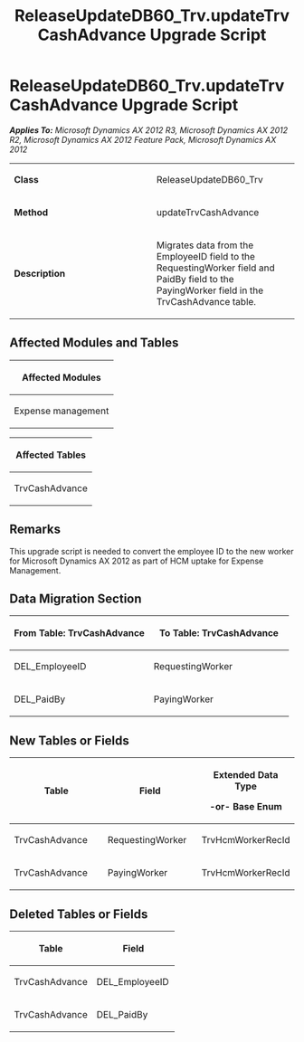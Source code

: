﻿---
title: ReleaseUpdateDB60_Trv.updateTrvCashAdvance Upgrade Script
TOCTitle: ReleaseUpdateDB60_Trv.updateTrvCashAdvance Upgrade Script
ms:assetid: d69ba70c-0572-c650-bc85-f0c394ae60ea
ms:mtpsurl: https://msdn.microsoft.com/en-us/library/JJ687076(v=AX.60)
ms:contentKeyID: 49711524
ms.date: 05/18/2015
mtps_version: v=AX.60
---

# ReleaseUpdateDB60\_Trv.updateTrvCashAdvance Upgrade Script 


_**Applies To:** Microsoft Dynamics AX 2012 R3, Microsoft Dynamics AX 2012 R2, Microsoft Dynamics AX 2012 Feature Pack, Microsoft Dynamics AX 2012_

<table>
<colgroup>
<col style="width: 50%" />
<col style="width: 50%" />
</colgroup>
<tbody>
<tr class="odd">
<td><p><strong>Class</strong></p></td>
<td><p>ReleaseUpdateDB60_Trv</p></td>
</tr>
<tr class="even">
<td><p><strong>Method</strong></p></td>
<td><p>updateTrvCashAdvance</p></td>
</tr>
<tr class="odd">
<td><p><strong>Description</strong></p></td>
<td><p>Migrates data from the EmployeeID field to the RequestingWorker field and PaidBy field to the PayingWorker field in the TrvCashAdvance table.</p></td>
</tr>
</tbody>
</table>


## Affected Modules and Tables

<table>
<colgroup>
<col style="width: 100%" />
</colgroup>
<thead>
<tr class="header">
<th><p>Affected Modules</p></th>
</tr>
</thead>
<tbody>
<tr class="odd">
<td><p>Expense management</p></td>
</tr>
</tbody>
</table>


<table>
<colgroup>
<col style="width: 100%" />
</colgroup>
<thead>
<tr class="header">
<th><p>Affected Tables</p></th>
</tr>
</thead>
<tbody>
<tr class="odd">
<td><p>TrvCashAdvance</p></td>
</tr>
</tbody>
</table>


## Remarks

This upgrade script is needed to convert the employee ID to the new worker for Microsoft Dynamics AX 2012 as part of HCM uptake for Expense Management.

## Data Migration Section

<table>
<colgroup>
<col style="width: 50%" />
<col style="width: 50%" />
</colgroup>
<thead>
<tr class="header">
<th><p>From Table: TrvCashAdvance</p></th>
<th><p>To Table: TrvCashAdvance</p></th>
</tr>
</thead>
<tbody>
<tr class="odd">
<td><p>DEL_EmployeeID</p></td>
<td><p>RequestingWorker</p></td>
</tr>
<tr class="even">
<td><p>DEL_PaidBy</p></td>
<td><p>PayingWorker</p></td>
</tr>
</tbody>
</table>


## New Tables or Fields

<table>
<colgroup>
<col style="width: 33%" />
<col style="width: 33%" />
<col style="width: 33%" />
</colgroup>
<thead>
<tr class="header">
<th><p>Table</p></th>
<th><p>Field</p></th>
<th><p>Extended Data Type</p>
<p>-or- Base Enum</p></th>
</tr>
</thead>
<tbody>
<tr class="odd">
<td><p>TrvCashAdvance</p></td>
<td><p>RequestingWorker</p></td>
<td><p>TrvHcmWorkerRecId</p></td>
</tr>
<tr class="even">
<td><p>TrvCashAdvance</p></td>
<td><p>PayingWorker</p></td>
<td><p>TrvHcmWorkerRecId</p></td>
</tr>
</tbody>
</table>


## Deleted Tables or Fields

<table>
<colgroup>
<col style="width: 50%" />
<col style="width: 50%" />
</colgroup>
<thead>
<tr class="header">
<th><p>Table</p></th>
<th><p>Field</p></th>
</tr>
</thead>
<tbody>
<tr class="odd">
<td><p>TrvCashAdvance</p></td>
<td><p>DEL_EmployeeID</p></td>
</tr>
<tr class="even">
<td><p>TrvCashAdvance</p></td>
<td><p>DEL_PaidBy</p></td>
</tr>
</tbody>
</table>

  



